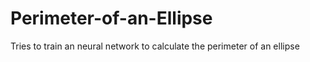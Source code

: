 # Perimeter-of-an-Ellipse
Tries to train an neural network to calculate the perimeter of an ellipse
